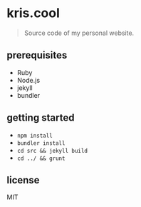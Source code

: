 # kris.cool

> Source code of my personal website.

## prerequisites

* Ruby
* Node.js
* jekyll
* bundler

## getting started

* `npm install`
* `bundler install`
* `cd src && jekyll build`
* `cd ../ && grunt`

## license

MIT